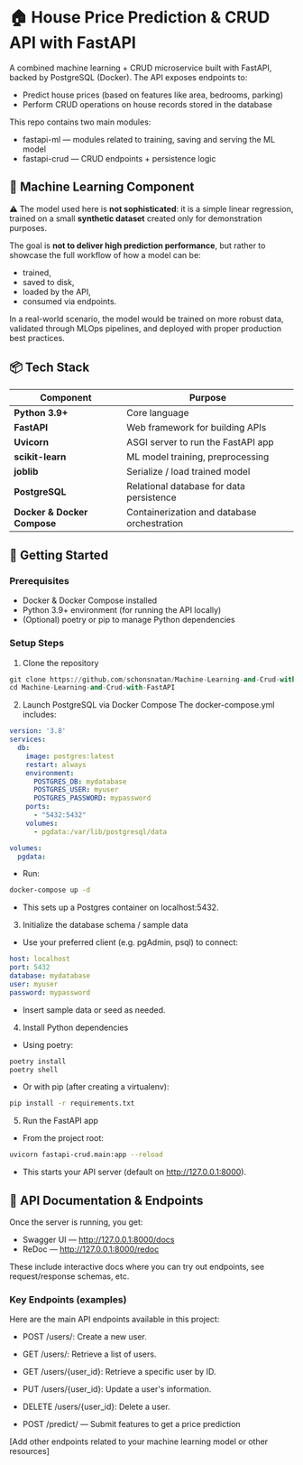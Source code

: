 # 🏠 House Price Prediction & CRUD API with FastAPI

A combined machine learning + CRUD microservice built with FastAPI, backed by PostgreSQL (Docker). The API exposes endpoints to:

- Predict house prices (based on features like area, bedrooms, parking)
- Perform CRUD operations on house records stored in the database

This repo contains two main modules:

- fastapi-ml — modules related to training, saving and serving the ML model
- fastapi-crud — CRUD endpoints + persistence logic

## 🧠 Machine Learning Component

⚠️ The model used here is **not sophisticated**: it is a simple linear regression, trained on a small **synthetic dataset** created only for demonstration purposes.  

The goal is **not to deliver high prediction performance**, but rather to showcase the full workflow of how a model can be:
- trained,
- saved to disk,
- loaded by the API,
- consumed via endpoints.

In a real-world scenario, the model would be trained on more robust data, validated through MLOps pipelines, and deployed with proper production best practices.


## 📦 Tech Stack

| Component                   | Purpose                                     |
| --------------------------- | ------------------------------------------- |
| **Python 3.9+**             | Core language                               |
| **FastAPI**                 | Web framework for building APIs             |
| **Uvicorn**                 | ASGI server to run the FastAPI app          |
| **scikit-learn**            | ML model training, preprocessing            |
| **joblib**                  | Serialize / load trained model              |
| **PostgreSQL**              | Relational database for data persistence    |
| **Docker & Docker Compose** | Containerization and database orchestration |

## 🚀 Getting Started

### Prerequisites
- Docker & Docker Compose installed
- Python 3.9+ environment (for running the API locally)
- (Optional) poetry or pip to manage Python dependencies

### Setup Steps

1. Clone the repository
```python
git clone https://github.com/schonsnatan/Machine-Learning-and-Crud-with-FastAPI.git
cd Machine-Learning-and-Crud-with-FastAPI
```

2. Launch PostgreSQL via Docker Compose
The docker-compose.yml includes:

```yaml
version: '3.8'
services:
  db:
    image: postgres:latest
    restart: always
    environment:
      POSTGRES_DB: mydatabase
      POSTGRES_USER: myuser
      POSTGRES_PASSWORD: mypassword
    ports:
      - "5432:5432"
    volumes:
      - pgdata:/var/lib/postgresql/data

volumes:
  pgdata:
```
- Run:
```bash
docker-compose up -d
```

- This sets up a Postgres container on localhost:5432.

3. Initialize the database schema / sample data

- Use your preferred client (e.g. pgAdmin, psql) to connect:

```yaml
host: localhost
port: 5432
database: mydatabase
user: myuser
password: mypassword
```

- Insert sample data or seed as needed.

4. Install Python dependencies

- Using poetry:

```bash
poetry install
poetry shell
```

- Or with pip (after creating a virtualenv):
```bash
pip install -r requirements.txt
```

5. Run the FastAPI app

- From the project root:

```bash
uvicorn fastapi-crud.main:app --reload
```

- This starts your API server (default on http://127.0.0.1:8000).

## 🧭 API Documentation & Endpoints

Once the server is running, you get:

- Swagger UI — http://127.0.0.1:8000/docs
- ReDoc — http://127.0.0.1:8000/redoc

These include interactive docs where you can try out endpoints, see request/response schemas, etc.

### Key Endpoints (examples)

Here are the main API endpoints available in this project:

- POST /users/: Create a new user.
- GET /users/: Retrieve a list of users.
- GET /users/{user_id}: Retrieve a specific user by ID.
- PUT /users/{user_id}: Update a user's information.
- DELETE /users/{user_id}: Delete a user.

- POST /predict/ — Submit features to get a price prediction

[Add other endpoints related to your machine learning model or other resources]